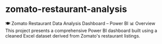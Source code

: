 # zomato-restaurant-analysis
 🍽️ Zomato Restaurant Data Analysis Dashboard – Power BI  📊 Overview This project presents a comprehensive Power BI dashboard built using a cleaned Excel dataset derived from Zomato's restaurant listings.
